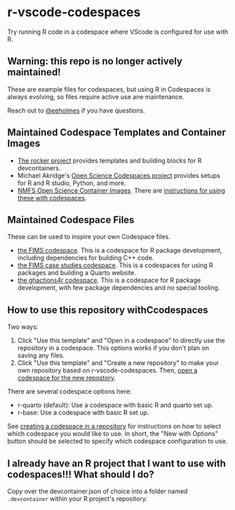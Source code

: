 # r-vscode-codespaces

Try running R code in a codespace where VScode is configured for use with R.

## Warning: this repo is no longer actively maintained!

These are example files for codespaces, but using R in Codespaces is always evolving, so files require active use ane maintenance.

Reach out to [@eeholmes](https://github.com/eeholmes) if you have questions.

## Maintained Codespace Templates and Container Images

- [The rocker project](https://rocker-project.org/images/devcontainer/templates.html#overview) provides templates and building blocks for R devcontainers.
- Michael Akridge's [Open Science Codespaces project](https://github.com/MichaelAkridge-NOAA/Open-Science-Codespaces) provides setups for R and R studio, Python, and more.
- [NMFS Open Science Container Images](https://github.com/nmfs-opensci/container-images). There are [instructions for using these with codespaces](https://github.com/nmfs-opensci/container-images?tab=readme-ov-file#with-codespaces).

## Maintained Codespace Files

These can be used to inspire your own Codespace files.

- [the FIMS codespace](https://github.com/NOAA-FIMS/FIMS/blob/main/.devcontainer/devcontainer.json). This is a codespace for R package development, including dependencies for building C++ code.
- [the FIMS case studies codespace](https://github.com/NOAA-FIMS/case-studies/blob/main/.devcontainer/devcontainer.json). This is a codespaces for using R packages and building a Quarto website.
- [the ghactions4r codespace](https://github.com/nmfs-fish-tools/ghactions4r/blob/main/.devcontainer/devcontainer.json). This is a codespace for R package development, with few package dependencies and no special tooling.

## How to use this repository withCcodespaces

Two ways:

1. Click "Use this template" and "Open in a codespace" to directly use the repository in a codespace. This options works
if you don't plan on saving any files.
2. Click "Use this template" and "Create a new repository" to make your own repository based on r-vscode-codespaces. Then, 
[open a codespace for the new repostory](https://docs.github.com/en/codespaces/developing-in-codespaces/creating-a-codespace-for-a-repository#creating-a-codespace-for-a-repository).

There are several codespace options here:
- r-quarto (default): Use a codespace with basic R and quarto set up.
- r-base: Use a codespace with basic R set up.

See [creating a codespace in a repository](https://docs.github.com/en/codespaces/developing-in-codespaces/creating-a-codespace-for-a-repository#creating-a-codespace-for-a-repository) for instructions on how to select which codespace you would like to use. In short, the "New with Options" button should be selected to specify which codespace configuration to use.
## I already have an R project that I want to use with codespaces!!! What should I do?

Copy over the devcontainer.json of choice into a folder named `.devcontainer` within your R project's repository.
